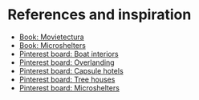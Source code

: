 # References and inspiration

- [Book: Movietectura](https://www.amazon.es/Movitectura-Rebecca-Roke/dp/071487468X)
- [Book: Microshelters](https://www.amazon.es/Micro-Shelters-Derek-Diedricksen/dp/1612123538/ref=sr_1_1?__mk_es_ES=%C3%85M%C3%85%C5%BD%C3%95%C3%91&dchild=1&keywords=microshelters&qid=1611385984&s=books&sr=1-1)
- [Pinterest board: Boat interiors]()
- [Pinterest board: Overlanding]()
- [Pinterest board: Capsule hotels]()
- [Pinterest board: Tree houses]()
- [Pinterest board: Microshelters]()
